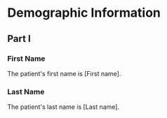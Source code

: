 # Demographic Information

## Part I

### First Name
The patient's first name is [First name].

### Last Name
The patient's last name is [Last name].